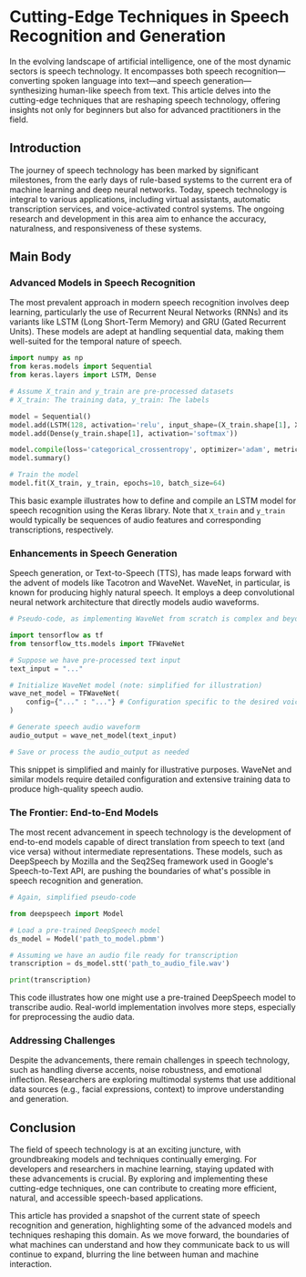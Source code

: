 # Cutting-Edge Techniques in Speech Recognition and Generation

In the evolving landscape of artificial intelligence, one of the most dynamic sectors is speech technology. It encompasses both speech recognition—converting spoken language into text—and speech generation—synthesizing human-like speech from text. This article delves into the cutting-edge techniques that are reshaping speech technology, offering insights not only for beginners but also for advanced practitioners in the field.

## Introduction

The journey of speech technology has been marked by significant milestones, from the early days of rule-based systems to the current era of machine learning and deep neural networks. Today, speech technology is integral to various applications, including virtual assistants, automatic transcription services, and voice-activated control systems. The ongoing research and development in this area aim to enhance the accuracy, naturalness, and responsiveness of these systems.

## Main Body

### Advanced Models in Speech Recognition

The most prevalent approach in modern speech recognition involves deep learning, particularly the use of Recurrent Neural Networks (RNNs) and its variants like LSTM (Long Short-Term Memory) and GRU (Gated Recurrent Units). These models are adept at handling sequential data, making them well-suited for the temporal nature of speech.

```python
import numpy as np
from keras.models import Sequential
from keras.layers import LSTM, Dense

# Assume X_train and y_train are pre-processed datasets
# X_train: The training data, y_train: The labels

model = Sequential()
model.add(LSTM(128, activation='relu', input_shape=(X_train.shape[1], X_train.shape[2])))
model.add(Dense(y_train.shape[1], activation='softmax'))

model.compile(loss='categorical_crossentropy', optimizer='adam', metrics=['accuracy'])
model.summary()

# Train the model
model.fit(X_train, y_train, epochs=10, batch_size=64)
```
This basic example illustrates how to define and compile an LSTM model for speech recognition using the Keras library. Note that `X_train` and `y_train` would typically be sequences of audio features and corresponding transcriptions, respectively.

### Enhancements in Speech Generation

Speech generation, or Text-to-Speech (TTS), has made leaps forward with the advent of models like Tacotron and WaveNet. WaveNet, in particular, is known for producing highly natural speech. It employs a deep convolutional neural network architecture that directly models audio waveforms.

```python
# Pseudo-code, as implementing WaveNet from scratch is complex and beyond the scope of this example.

import tensorflow as tf
from tensorflow_tts.models import TFWaveNet

# Suppose we have pre-processed text input
text_input = "..."

# Initialize WaveNet model (note: simplified for illustration)
wave_net_model = TFWaveNet(
    config={"..." : "..."} # Configuration specific to the desired voice characteristics
)

# Generate speech audio waveform
audio_output = wave_net_model(text_input)

# Save or process the audio_output as needed
```

This snippet is simplified and mainly for illustrative purposes. WaveNet and similar models require detailed configuration and extensive training data to produce high-quality speech audio.

### The Frontier: End-to-End Models

The most recent advancement in speech technology is the development of end-to-end models capable of direct translation from speech to text (and vice versa) without intermediate representations. These models, such as DeepSpeech by Mozilla and the Seq2Seq framework used in Google's Speech-to-Text API, are pushing the boundaries of what's possible in speech recognition and generation.

```python
# Again, simplified pseudo-code

from deepspeech import Model

# Load a pre-trained DeepSpeech model
ds_model = Model('path_to_model.pbmm')

# Assuming we have an audio file ready for transcription
transcription = ds_model.stt('path_to_audio_file.wav')

print(transcription)
```
This code illustrates how one might use a pre-trained DeepSpeech model to transcribe audio. Real-world implementation involves more steps, especially for preprocessing the audio data.

### Addressing Challenges

Despite the advancements, there remain challenges in speech technology, such as handling diverse accents, noise robustness, and emotional inflection. Researchers are exploring multimodal systems that use additional data sources (e.g., facial expressions, context) to improve understanding and generation.

## Conclusion

The field of speech technology is at an exciting juncture, with groundbreaking models and techniques continually emerging. For developers and researchers in machine learning, staying updated with these advancements is crucial. By exploring and implementing these cutting-edge techniques, one can contribute to creating more efficient, natural, and accessible speech-based applications.

This article has provided a snapshot of the current state of speech recognition and generation, highlighting some of the advanced models and techniques reshaping this domain. As we move forward, the boundaries of what machines can understand and how they communicate back to us will continue to expand, blurring the line between human and machine interaction.